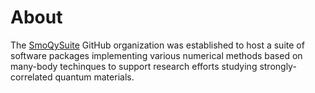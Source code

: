 # About

The [SmoQySuite](https://github.com/SmoQySuite) GitHub organization was established to host a suite of software packages
implementing various numerical methods based on many-body techinques to support research efforts studying
strongly-correlated quantum materials.
